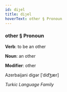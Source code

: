 ```yaml
---
id: diȷel
title: diȷel
hoverText: other § Pronoun
---
```


### other § Pronoun

**Verb**: to be an other

**Noun**: an other

**Modifier**: other

Azerbaijani digər [ˈdid͡ʒær]

*Turkic Language Family*